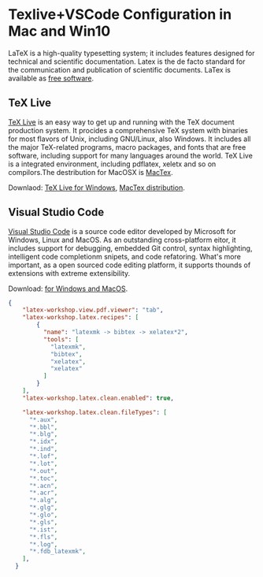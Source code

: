 # Texlive+VSCode Configuration in Mac and Win10

LaTeX is a high-quality typesetting system; it includes features designed for technical and scientific documentation. Latex is the de facto standard for the communication and publication of scientific documents. LaTex is available as [free software](https://www.latex-project.org/lppl/).

## TeX Live

[TeX Live](https://www.tug.org/texlive/) is an easy way to get up and running with the TeX document production system. It procides a comprehensive TeX system with binaries for most flavors of Unix, including GNU/Linux, also Windows. It includes all the major TeX-related programs, macro packages, and fonts that are free software, including support for many languages around the world. TeX Live is a integrated environment, including pdflatex, xeletx and so on compilors.The destribution for MacOSX is [MacTex](https://www.tug.org/mactex/).

Downlaod: [TeX Live for Windows](https://www.tug.org/texlive/windows.html), [MacTex distribution](https://www.tug.org/mactex/).

## Visual Studio Code

[Visual Studio Code](https://code.visualstudio.com/) is a source code editor developed by Microsoft for Windows, Linux and MacOS. As an outstanding cross-platform eitor, it includes support for debugging, embedded Git control, syntax highlighting, intelligent code completionm snipets, and code refatoring. What's more important, as a open sourced code editing platform, it supports thounds of extensions with extreme extensibility.

Download: [for Windows and MacOS](https://code.visualstudio.com/).



```json
{
    "latex-workshop.view.pdf.viewer": "tab",
    "latex-workshop.latex.recipes": [
        {
          "name": "latexmk -> bibtex -> xelatex*2",
          "tools": [
            "latexmk",
            "bibtex",
            "xelatex",
            "xelatex"
          ]
        }
    ],
    "latex-workshop.latex.clean.enabled": true,

    "latex-workshop.latex.clean.fileTypes": [
      "*.aux",
      "*.bbl",
      "*.blg",
      "*.idx",
      "*.ind",
      "*.lof",
      "*.lot",
      "*.out",
      "*.toc",
      "*.acn",
      "*.acr",
      "*.alg",
      "*.glg",
      "*.glo",
      "*.gls",
      "*.ist",
      "*.fls",
      "*.log",
      "*.fdb_latexmk",
    ],
  }
  ```
